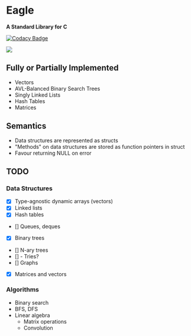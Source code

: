 # Eagle

**A Standard Library for C**

[![Codacy Badge](https://app.codacy.com/project/badge/Grade/bf8efd10c6394bdda20f9c9f6fb9a65b)](https://www.codacy.com/gh/kai-patel/eagle/dashboard?utm_source=github.com&amp;utm_medium=referral&amp;utm_content=kai-patel/eagle&amp;utm_campaign=Badge_Grade)

[![](https://tokei.rs/b1/github/kai-patel/eagle)](https://github.com/kai-patel/eagle)

## Fully or Partially Implemented

- Vectors
- AVL-Balanced Binary Search Trees
- Singly Linked Lists
- Hash Tables
- Matrices

## Semantics

- Data structures are represented as structs
- "Methods" on data structures are stored as function pointers in struct
- Favour returning NULL on error

## TODO

### Data Structures

* [x] Type-agnostic dynamic arrays (vectors)
* [x] Linked lists
* [x] Hash tables
* [] Queues, deques
* [x] Binary trees
* [] N-ary trees
* []   - Tries?
* [] Graphs
* [x] Matrices and vectors

### Algorithms

- Binary search
- BFS, DFS
- Linear algebra
    - Matrix operations
    - Convolution

